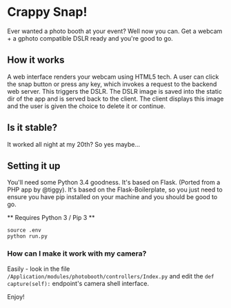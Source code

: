 # Crappy Snap!
Ever wanted a photo booth at your event? Well now you can. Get a webcam + a gphoto compatible DSLR ready and you're good to go.

## How it works
A web interface renders your webcam using HTML5 tech. A user can click the snap button or press any key, which invokes a request to the backend web server. This triggers the DSLR. The DSLR image is saved into the static dir of the app and is served back to the client. The client displays this image and the user is given the choice to delete it or continue. 

## Is it stable?
It worked all night at my 20th? So yes maybe...

## Setting it up
You'll need some Python 3.4 goodness. It's based on Flask. (Ported from a PHP app by @tiggy). It's based on the Flask-Boilerplate, so you just need to ensure you have pip installed on your machine and you should be good to go. 

** Requires Python 3 / Pip 3 **

```
source .env
python run.py
```

### How can I make it work with my camera?
Easily - look in the file `/Application/modules/photobooth/controllers/Index.py` and edit the `def capture(self):` endpoint's camera shell interface.

Enjoy!
